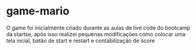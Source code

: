 # game-mario
O game foi inicialmente criado durante as aulas de live code do bootcamp da startse, após isso realizei pequenas modificações como colocar uma tela incial, batão de start e restart e contabilização de score
